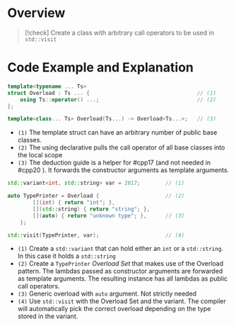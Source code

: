 # Overview

> [!check] Create a class with arbitrary call operators to be used in `std::visit`

# Code Example and Explanation

```cpp
template<typename ... Ts>
struct Overload : Ts ... {                                  // (1)
    using Ts::operator() ...;                               // (2)
};

template<class... Ts> Overload(Ts...) -> Overload<Ts...>;   // (3)
```

- `(1)` The template struct can have an arbitrary number of public base classes.
- `(2)` The using declarative pulls the call operator of all base classes into the local scope
- `(3)` The deduction guide is a helper for #cpp17 (and not needed in #cpp20 ). It forwards the constructor arguments as template arguments.

```cpp
std::variant<int, std::string> var = 2017;        // (1)

auto TypePrinter = Overload {                     // (2)
        [](int) { return "int"; },
        [](std::string) { return "string"; },
        [](auto) { return "unknown type"; },      // (3)
    };

std::visit(TypePrinter, var);                     // (4) 
```

- `(1)` Create a `std::variant` that can hold either an `int` or a `std::string`. In this case it holds a `std::string`
- `(2)` Create a `TypePrinter` *Overload Set* that makes use of the Overload pattern. The lambdas passed as constructor arguments are forwarded as template arguments. The resulting instance has all lambdas as public call operators.
- `(3)` Generic overload with `auto` argument. Not strictly needed
- `(4)` Use `std::visit` with the Overload Set and the variant. The compiler will automatically pick the correct overload depending on the type stored in the variant.
